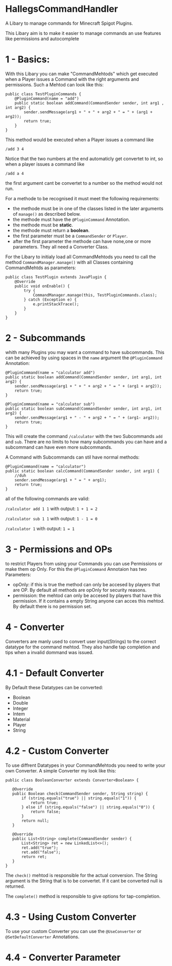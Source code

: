 # HallegsCommandHandler
A Libary to manage commands for Minecraft Spigot Plugins.

This Libary aim is to make it easier to manage commands an use features like permissions and autocomplete

# 1 - Basics:
With this Libary you can make "CommandMehtods" which get executed when a Player issues a Command with the right arguments and permissions.
Such a Mehtod can look like this:
~~~
public class TestPluginCommands {
    @PluginCommand(name = "add")
    public static boolean addCommand(CommandSender sender, int arg1 , int arg2) {
        sender.sendMessage(arg1 + " + " + arg2 + " = " + (arg1 + arg2));
        return true;
    }
}
~~~
This method would be executed when a Player issues a command like
~~~
/add 3 4
~~~
Notice that the two numbers at the end automaticly get convertet to int, so when a player issues a command like
~~~
/add a 4
~~~
the first argument cant be convertet to a number so the method would not run.



For a methode to be recognised it must meet the following requirements:
* the methode must be in one of the classes listed in the later arguments of `manage()` as described below.
* the methode must have the `@PluginCommand` Annotation.
* the methode must be **static**.
* the methode must return a **boolean**.
* the first parameter must be a `CommandSender` or `Player`.
* after the first parameter the methode can have none,one or more parameters. They all need a Converter Class.

For the Libary to initialy load all CommandMehtods you need to call the method `CommandManager.manage()` with all Classes containing CommandMehtds as parameters:
~~~
public class TestPlugin extends JavaPlugin {
    @Override
    public void onEnable() {
        try {
            CommandManager.manage(this, TestPluginCommands.class);
        } catch (Exception e) {
            e.printStackTrace();
        }
    }
}
~~~
# 2 - Subcommands
whith many Plugins you may want a command to have subcommands. This can be achieved by using spaces in the `name` argument the `@PluginCommand` Annotation:
~~~
@PluginCommand(name = "calculator add")
public static boolean addCommand(CommandSender sender, int arg1, int arg2) {
    sender.sendMessage(arg1 + " + " + arg2 + " = " + (arg1 + arg2));
    return true;
}

@PluginCommand(name = "calculator sub")
public static boolean subCommand(CommandSender sender, int arg1, int arg2) {
    sender.sendMessage(arg1 + " - " + arg2 + " = " + (arg1- arg2));
    return true;
}
~~~
This will create the command `/calculator` with the two Subcommands `add` and `sub`. There are no limits to how many subcommands you can have and a subcommand can have even more subcommands.

A Command with Subcommands can stil have normal methods:
~~~
@PluginCommand(name = "calculator")
public static boolean calcCommand(CommandSender sender, int arg1) {
    //duh
    sender.sendMessage(arg1 + " = " + arg1);
    return true;
}
~~~

all of the following commands are valid:

`/calculator add 1 1` with output: `1 + 1 = 2`

`/calculator sub 1 1` with output: `1 - 1 = 0`

`/calculator 1` with output: `1 = 1`

# 3 - Permissions and OPs
to restrict Players from using your Commands you can use Permissions or make them op Only.
For this the `@PluginCommand` Annotaion has two Parameters:
 - opOnly: if this is true the method can only be accesed by players that are OP. By default all methods are opOnly for security reasons.
 - permission: the mehtod can only be accesed by players that have this permission. If it contains a empty String anyone can acces this mehtod. By default there is no permission set.
 
 # 4 - Converter
Converters are manly used to convert user input(Strings) to the correct datatype for the command mehtod. They also handle tap completion and tips when a invalid dommand was issued.

# 4.1 - Default Converter
By Default these Datatypes can be converted:
 - Boolean
 - Double
 - Integer
 - Intem
 - Material
 - Player
 - String

# 4.2 - Custom Converter
To use diffrent Datatypes in your CommandMehtods you need to write your own Converter. A simple Converter my look like this:
 ~~~
 public class BooleanConverter extends Converter<Boolean> {

	@Override
	public Boolean check(CommandSender sender, String string) {
		if (string.equals("true") || string.equals("1")) {
			return true;
		} else if (string.equals("false") || string.equals("0")) {
			return false;
		}
		return null;
	}

	@Override
	public List<String> complete(CommandSender sender) {
		List<String> ret = new LinkedList<>();
		ret.add("true");
		ret.add("false");
		return ret;
	}
}
 ~~~
 
The `check()` mehtod is responsible for the actual conversion. The String argument is the String that is to be convertet. If it cant be converted null is returned.

The `complete()` method is responsible to give options for tap-completion.

# 4.3 - Using Custom Converter
To use your custom Converter you can use the `@UseConverter` or `@SetDefaultConverter` Annotations.

# 4.4 - Converter Parameter
